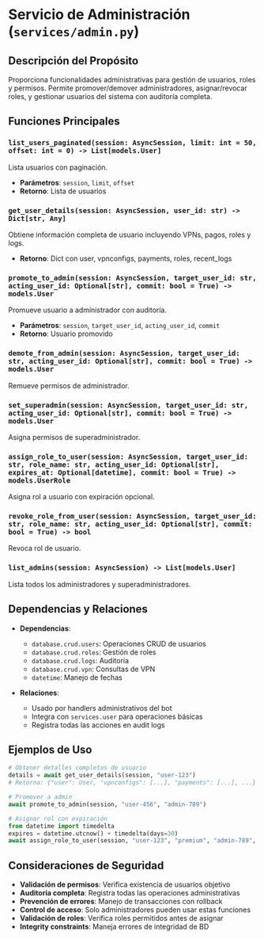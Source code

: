 # Servicio de Administración (`services/admin.py`)

## Descripción del Propósito

Proporciona funcionalidades administrativas para gestión de usuarios, roles y permisos. Permite promover/demover administradores, asignar/revocar roles, y gestionar usuarios del sistema con auditoría completa.

## Funciones Principales

### `list_users_paginated(session: AsyncSession, limit: int = 50, offset: int = 0) -> List[models.User]`
Lista usuarios con paginación.
- **Parámetros**: `session`, `limit`, `offset`
- **Retorno**: Lista de usuarios

### `get_user_details(session: AsyncSession, user_id: str) -> Dict[str, Any]`
Obtiene información completa de usuario incluyendo VPNs, pagos, roles y logs.
- **Retorno**: Dict con user, vpnconfigs, payments, roles, recent_logs

### `promote_to_admin(session: AsyncSession, target_user_id: str, acting_user_id: Optional[str], commit: bool = True) -> models.User`
Promueve usuario a administrador con auditoría.
- **Parámetros**: `session`, `target_user_id`, `acting_user_id`, `commit`
- **Retorno**: Usuario promovido

### `demote_from_admin(session: AsyncSession, target_user_id: str, acting_user_id: Optional[str], commit: bool = True) -> models.User`
Remueve permisos de administrador.

### `set_superadmin(session: AsyncSession, target_user_id: str, acting_user_id: Optional[str], commit: bool = True) -> models.User`
Asigna permisos de superadministrador.

### `assign_role_to_user(session: AsyncSession, target_user_id: str, role_name: str, acting_user_id: Optional[str], expires_at: Optional[datetime], commit: bool = True) -> models.UserRole`
Asigna rol a usuario con expiración opcional.

### `revoke_role_from_user(session: AsyncSession, target_user_id: str, role_name: str, acting_user_id: Optional[str], commit: bool = True) -> bool`
Revoca rol de usuario.

### `list_admins(session: AsyncSession) -> List[models.User]`
Lista todos los administradores y superadministradores.

## Dependencias y Relaciones

- **Dependencias**:
  - `database.crud.users`: Operaciones CRUD de usuarios
  - `database.crud.roles`: Gestión de roles
  - `database.crud.logs`: Auditoría
  - `database.crud.vpn`: Consultas de VPN
  - `datetime`: Manejo de fechas

- **Relaciones**:
  - Usado por handlers administrativos del bot
  - Integra con `services.user` para operaciones básicas
  - Registra todas las acciones en audit logs

## Ejemplos de Uso

```python
# Obtener detalles completos de usuario
details = await get_user_details(session, "user-123")
# Retorna: {"user": User, "vpnconfigs": [...], "payments": [...], ...}

# Promover a admin
await promote_to_admin(session, "user-456", "admin-789")

# Asignar rol con expiración
from datetime import timedelta
expires = datetime.utcnow() + timedelta(days=30)
await assign_role_to_user(session, "user-123", "premium", "admin-789", expires)
```

## Consideraciones de Seguridad

- **Validación de permisos**: Verifica existencia de usuarios objetivo
- **Auditoría completa**: Registra todas las operaciones administrativas
- **Prevención de errores**: Manejo de transacciones con rollback
- **Control de acceso**: Solo administradores pueden usar estas funciones
- **Validación de roles**: Verifica roles permitidos antes de asignar
- **Integrity constraints**: Maneja errores de integridad de BD